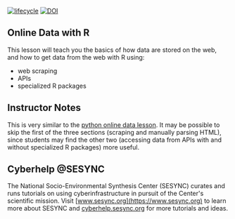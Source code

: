 [![lifecycle](https://img.shields.io/badge/lifecycle-beta-blue.svg)](https://github.com/SESYNC-ci/sesync-ci.github.io/blob/master/lesson/lesson-lifecycle.md#beta)
[![DOI](https://zenodo.org/badge/271012380.svg)](https://zenodo.org/badge/latestdoi/271012380)

## Online Data with R

This lesson will teach you the basics of how data are stored on the web, and how to get data from the web with R using:

- web scraping
- APIs
- specialized R packages

## Instructor Notes

This is very similar to the [python online data lesson](https://cyberhelp.sesync.org/online-data-lesson). It may be possible to skip the first of the three sections (scraping and manually parsing HTML), since students may find the other two (accessing data from APIs with and without specialized R packages) more useful.

## Cyberhelp @SESYNC

The National Socio-Environmental Synthesis Center (SESYNC) curates and runs
tutorials on using cyberinfrastructure in pursuit of the Center's scientific
mission. Visit [www.sesync.org](https://www.sesync.org) to learn more about
SESYNC and [cyberhelp.sesync.org](https://cyberhelp.sesync.org) for more
tutorials and ideas.
